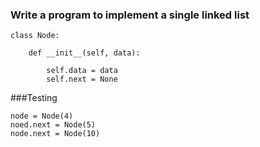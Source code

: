 ### Write a program to implement a single linked list

```
class Node:

    def __init__(self, data):

        self.data = data
        self.next = None
```

###Testing
```
node = Node(4)
noed.next = Node(5)
node.next = Node(10)
```
